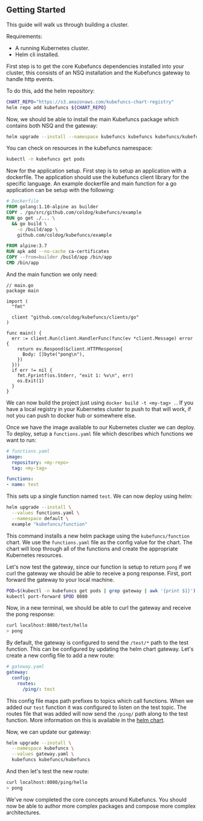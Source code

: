 ## Getting Started

This guide will walk us through building a cluster.

Requirements:

- A running Kubernetes cluster.
- Helm cli installed.

First step is to get the core Kubefuncs dependencies installed into your cluster, this consists of an NSQ installation and the Kubefuncs gateway to handle http events.

To do this, add the helm repository:

```bash
CHART_REPO="https://s3.amazonaws.com/kubefuncs-chart-registry"
helm repo add kubefuncs ${CHART_REPO}
```

Now, we should be able to install the main Kubefuncs package which contains both NSQ and the gateway:

```bash
helm upgrade --install --namespace kubefuncs kubefuncs kubefuncs/kubefuncs
```

You can check on resources in the kubefuncs namespace:

```bash
kubectl -n kubefuncs get pods
```

Now for the application setup. First step is to setup an application with a dockerfile. The application should use the kubefuncs client library for the specific language. An example dockerfile and main function for a go application can be setup with the following:

```dockerfile
# Dockerfile
FROM golang:1.10-alpine as builder
COPY . /go/src/github.com/coldog/kubefuncs/example
RUN go get ./... \
  && go build \
    -o /build/app \
    github.com/coldog/kubefuncs/example

FROM alpine:3.7
RUN apk add --no-cache ca-certificates
COPY --from=builder /build/app /bin/app
CMD /bin/app
```

And the main function we only need:

```golang
// main.go
package main

import (
  "fmt"

  client "github.com/coldog/kubefuncs/clients/go"
)

func main() {
  err := client.Run(client.HandlerFunc(func(ev *client.Message) error {
    return ev.Respond(&client.HTTPResponse{
      Body: []byte("pong\n"),
    })
  }))
  if err != nil {
    fmt.Fprintf(os.Stderr, "exit 1: %v\n", err)
    os.Exit(1)
  }
}
```

We can now build the project just using `docker build -t <my-tag> .`. If you have a local registry in your Kubernetes cluster to push to that will work, if not you can push to docker hub or somewhere else.

Once we have the image available to our Kubernetes cluster we can deploy. To deploy, setup a `functions.yaml` file which describes which functions we want to run:

```yaml
# functions.yaml
image:
  repository: <my-repo>
  tag: <my-tag>

functions:
- name: test
```

This sets up a single function named `test`. We can now deploy using helm:

```bash
helm upgrade --install \
  --values functions.yaml \
  --namespace default \
  example "kubefuncs/function"
```

This command installs a new helm package using the `kubefuncs/function` chart. We use the `functions.yaml` file as the config value for the chart. The chart will loop through all of the functions and create the appropriate Kubernetes resources.

Let's now test the gateway, since our function is setup to return `pong` if we curl the gateway we should be able to receive a pong response. First, port forward the gateway to your local machine.

```bash
POD=$(kubectl -n kubefuncs get pods | grep gateway | awk '{print $1}')
kubectl port-forward $POD 8080
```

Now, in a new terminal, we should be able to curl the gateway and receive the pong response:

```bash
curl localhost:8080/test/hello
> pong
```

By default, the gateway is configured to send the `/test/*` path to the test function. This can be configured by updating the helm chart gateway. Let's create a new config file to add a new route:

```yaml
# gateway.yaml
gateway:
  config:
    routes:
      /ping/: test
```

This config file maps path prefixes to topics which call functions. When we added our `test` function it was configured to listen on the test topic. The routes file that was added will now send the `/ping/` path along to the test function. More information on this is available in the [helm chart](charts/gateway).

Now, we can update our gateway:

```bash
helm upgrade --install \
  --namespace kubefuncs \
  --values gateway.yaml \
  kubefuncs kubefuncs/kubefuncs
```

And then let's test the new route:

```bash
curl localhost:8080/ping/hello
> pong
```

We've now completed the core concepts around Kubefuncs. You should now be able to author more complex packages and compose more complex architectures.
